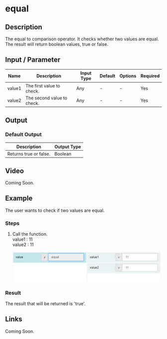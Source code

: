 # equal

## Description

The equal to comparison operator. It checks whether two values are equal. The result will return boolean values, true or false.

## Input / Parameter

| Name | Description | Input Type | Default | Options | Required |
| ------ | ------ | ------ | ------ | ------ | ------ |
| value1 | The first value to check. | Any | - | - | Yes |
| value2 | The second value to check. | Any | - | - | Yes |

## Output

### Default Output

| Description | Output Type |
| ------ | ------ |
| Returns true or false. | Boolean |

## Video

Coming Soon.

## Example

The user wants to check if two values are equal.

### Steps

1. Call the function.
   </br>
   value1 : 11<br />
   value2 : 11<br />

    ![](../../../../document/function/Comparation/equal/equal-step-1.png?raw=true)

### Result

The result that will be returned is 'true'.

## Links

Coming Soon.
